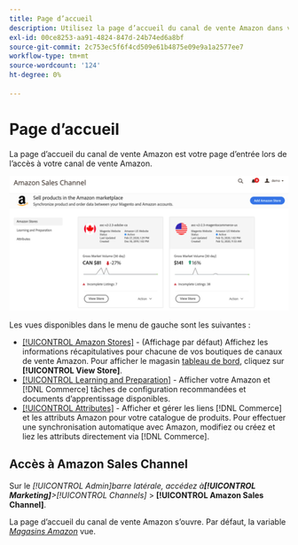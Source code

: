 ```yaml
---
title: Page d’accueil
description: Utilisez la page d’accueil du canal de vente Amazon dans votre [!DNL Commerce] Pour accéder à [!DNL Amazon Marketplace] listes et activité.
exl-id: 00ce8253-aa91-4824-847d-24b74ed6a8bf
source-git-commit: 2c753ec5f6f4cd509e61b4875e09e9a1a2577ee7
workflow-type: tm+mt
source-wordcount: '124'
ht-degree: 0%

---
```


# Page d’accueil

La page d’accueil du canal de vente Amazon est votre page d’entrée lors de l’accès à votre canal de vente Amazon.

![Page d’accueil du canal de vente Amazon](assets/amazon-sales-channel-home-tabs.png)

Les vues disponibles dans le menu de gauche sont les suivantes :

- [[!UICONTROL Amazon Stores]](./managing-stores.md) - (Affichage par défaut) Affichez les informations récapitulatives pour chacune de vos boutiques de canaux de vente Amazon. Pour afficher le magasin [tableau de bord](./amazon-store-dashboard.md), cliquez sur **[!UICONTROL View Store]**.
- [[!UICONTROL Learning and Preparation]](./learning-preparation.md) - Afficher votre Amazon et [!DNL Commerce] tâches de configuration recommandées et documents d’apprentissage disponibles.
- [[!UICONTROL Attributes]](./managing-attributes.md) - Afficher et gérer les liens [!DNL Commerce] et les attributs Amazon pour votre catalogue de produits. Pour effectuer une synchronisation automatique avec Amazon, modifiez ou créez et liez les attributs directement via [!DNL Commerce].

## Accès à Amazon Sales Channel

Sur le _[!UICONTROL Admin]_barre latérale, accédez à&#x200B;**[!UICONTROL Marketing]**>_[!UICONTROL Channels]_ > **[!UICONTROL Amazon Sales Channel]**.

La page d’accueil du canal de vente Amazon s’ouvre. Par défaut, la variable [_Magasins Amazon_](./managing-stores.md) vue.

